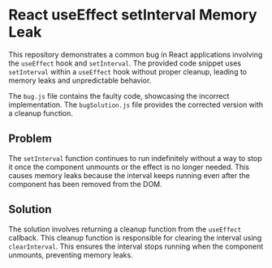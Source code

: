 # React useEffect setInterval Memory Leak

This repository demonstrates a common bug in React applications involving the `useEffect` hook and `setInterval`.  The provided code snippet uses `setInterval` within a `useEffect` hook without proper cleanup, leading to memory leaks and unpredictable behavior.

The `bug.js` file contains the faulty code, showcasing the incorrect implementation. The `bugSolution.js` file provides the corrected version with a cleanup function.

## Problem

The `setInterval` function continues to run indefinitely without a way to stop it once the component unmounts or the effect is no longer needed. This causes memory leaks because the interval keeps running even after the component has been removed from the DOM.

## Solution

The solution involves returning a cleanup function from the `useEffect` callback. This cleanup function is responsible for clearing the interval using `clearInterval`.  This ensures the interval stops running when the component unmounts, preventing memory leaks.